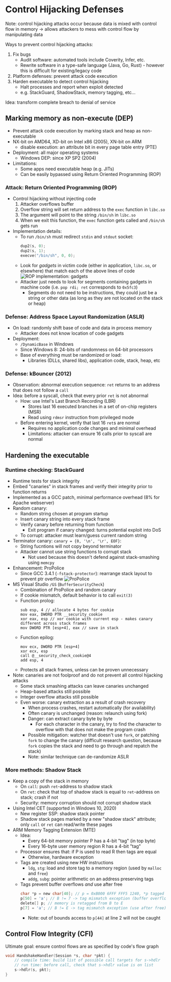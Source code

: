 # Control Hijacking Defenses

Note: control hijacking attacks occur because data is mixed with control flow in memory -> allows attackers to mess with control flow by manipulating data

Ways to prevent control hijacking attacks:

1. Fix bugs
    - Audit software: automated tools include Coverity, Infer, etc.
    - Rewrite software in a type-safe language (Java, Go, Rust) - however this is difficult for existing/legacy code
2. Platform defenses: prevent attack code execution
3. Harden executable to detect control hijacking
    - Halt processes and report when exploit detected
    - e.g. StackGuard, ShadowStack, memory tagging, etc...

Idea: transform complete breach to denial of service

## Marking memory as non-execute (DEP)

* Prevent attack code execution by marking stack and heap as non-executable
* NX-bit on AMD64, XD-bit on Intel x86 (2005), XN-bit on ARM
    - disable execution: an attribute bit in every page table entry (PTE)
* Deployment: all major operating systems
    - Windows DEP: since XP SP2 (2004)
* Limitations:
    - Some apps need executable heap (e.g. JITs)
    - Can be easily bypassed using Return Oriented Programming (ROP)

### Attack: Return Oriented Programming (ROP)

* Control hijacking without injecting code
    1. Attacker overflows buffer
    2. Overflow string will set return address to the `exec` function in `libc.so`
    3. The argument will point to the string `/bin/sh` in `libc.so`
    4. When we exit this function, the `exec` function gets called and `/bin/sh` gets run
* Implementation details:
    - To run `/bin/sh` must redirect `stdin` and `stdout` socket:
        ```c
        dup2(s, 0);
        dup2(s, 1);
        execve("/bin/sh", 0, 0);
        ```
    - Look for *gadgets* in victim code (either in application, `libc.so`, or elsewhere) that match each of the above lines of code
        ![ROP implementation: gadgets](/notes/images/cs155/2022-04-04-rop-impl.png)
    - Attacker just needs to look for segments containing gadgets in machine code (i.e. `pop rdi; ret` corresponds to `0x5fc3`)
        - Segments do not need to be instructions, they could just be a string or other data (as long as they are not located on the stack or heap)

### Defense: Address Space Layout Randomization (ASLR)

* On load: randomly shift base of code and data in process memory
    - Attacker does not know location of code gadgets
* Deployment:
    - `/DynamicBase` in Windows
    - Since Windows 8: 24-bits of randomness on 64-bit processors
    - Base of everything must be randomized or load:
        - Libraries (DLLs, shared libs), application code, stack, heap, etc

### Defense: kBouncer (2012)

* Observation: abnormal execution sequence: `ret` returns to an address that does not follow a `call`
* Idea: before a syscall, check that every prior `ret` is not abnormal
    - How: use Intel's Last Branch Recording (LBR)
        - Stores last 16 executed branches in a set of on-chip registers (MSR)
        - Read using `rdmsr` instruction from privileged mode
    - Before entering kernel, verify that last 16 `ret`s are normal
        - Requires no application code changes and minimal overhead
        - Limitations: attacker can ensure 16 calls prior to syscall are normal

## Hardening the executable

### Runtime checking: StackGuard

* Runtime tests for stack integrity
* Embed "canaries" in stack frames and verify their integrity prior to function returns
* Implemented as a GCC patch, minimal performance overhead (8% for Apache webserver)
* Random canary:
    - Random string chosen at program startup
    - Insert canary string into every stack frame
    - Verify canary before returning from function
        - Exit program if canary changed: turns potential exploit into DoS
    - To corrupt: attacker must learn/guess current random string
* Terminator canary: `canary = {0, '\n', '\r', EOF}`:
    - String fucntions will not copy beyond terminator
    - Attacker cannot use string functions to corrupt stack
        - Not used because this doesn't defend against stack-smashing using `memcpy`
* Enhancement: ProPolice
    - Since GCC 3.4.1 (`-fstack-protector`): rearrange stack layout to prevent ptr overflow
    ![ProPolice](/notes/images/cs155/2022-04-04-propolice.png)
* MS Visual Studio `/GS` (`BufferSecurityCheck`)
    - Combination of ProPolice and random canary
    - If cookie mismatch, default behavior is to call `exit(3)`
    - Function prolog:
        ```assembly
        sub esp, 4 // allocate 4 bytes for cookie
        mov eax, DWORD PTR __security_cookie
        xor eax, esp // xor cookie with current esp - makes canary different across stack frames
        mov DWORD PTR [esp+4], eax // save in stack
        ```
    - Function epilog:
        ```assembly
        mov ecx, DWORD PTR [esp+4]
        xor ecx, esp
        call @__security_check_cookie@4
        add esp, 4
        ```
    - Protects all stack frames, unless can be proven unnecessary
* Note: canaries are not foolproof and do not prevent all control hijacking attacks
    - Some stack smashing attacks can leave canaries unchanged
    - Heap-based attacks still possible
    - Integer overflow attacks still possible
    - Even worse: canary extraction as a result of crash recovery
        - When process crashes, restart automatically (for availability)
        - Often canary is unchanged (reason: relaunch using fork)
        - Danger: can extract canary byte by byte
            - For each character in the canary, try to find the character to overflow with that does not make the program crash
        - Possible mitigation: watcher that doesn't use `fork`, or patching `fork` to change the canary (difficult research question, because `fork` copies the stack and need to go through and repatch the stack)
        - Note: similar technique can de-randomize ASLR

### More methods: Shadow Stack

* Keep a copy of the stack in memory
    - On `call`: push `ret`-address to shadow stack
    - On `ret`: check that top of shadow stack is equal to `ret`-address on stack; crash if not
    - Security: memory corruption should not corrupt shadow stack
* Using Intel CET (supported in Windows 10, 2020)
    - New register SSP: shadow stack pointer
    - Shadow stack pages marked by a new "shadow stack" attribute; only `call` or `ret` can read/write these pages
* ARM Memory Tagging Extension (MTE)
    - Idea: 
        - Every 64-bit memory pointer P has a 4-bit "tag" (in top byte)
        - Every 16-byte user memory region R has a 4-bit "tag"
    - Processor ensures that: if P is used to read R then tags are equal
        - Otherwise, hardware exception
    - Tags are created using new HW instructions
        - `ldg`, `stg`: load and store tag to a memory region (used by `malloc` and `free`)
        - `addg`, `subg`: pointer arithmetic on an address preserving tags
    - Tags prevent buffer overflows *and* use after free
        ``` c
        char *p = new char[40]; // p = 0xB000 6FFF FFF5 1240, *p tagged as B
        p[50] = 'a'; // B != 7 -> tag mismatch exception (buffer overflow), crash
        delete[] p; // memory is retagged from B to E
        p[7] = 'a'; // B != E -> tag mismatch exception (use after free), crash
        ```
        - Note: out of bounds access to `p[44]` at line 2 will not be caught

## Control Flow Integrity (CFI)

Ultimate goal: ensure control flows are as specified by code's flow graph

```c
void HandshakeHandler(Session *s, char *pkt) {
    // compile time: build list of possible call targets for s->hdlr
    // run time: before call, check that s->hdlr value is on list
    s->hdlr(s, pkt);
}
```